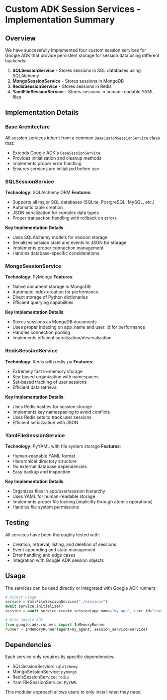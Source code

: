 # Custom ADK Session Services - Implementation Summary

## Overview

We have successfully implemented four custom session services for Google ADK that provide persistent storage for session data using different backends:

1. **SQLSessionService** - Stores sessions in SQL databases using SQLAlchemy
2. **MongoSessionService** - Stores sessions in MongoDB
3. **RedisSessionService** - Stores sessions in Redis
4. **YamlFileSessionService** - Stores sessions in human-readable YAML files

## Implementation Details

### Base Architecture

All session services inherit from a common `BaseCustomSessionService` class that:
- Extends Google ADK's `BaseSessionService`
- Provides initialization and cleanup methods
- Implements proper error handling
- Ensures services are initialized before use

### SQLSessionService

**Technology**: SQLAlchemy ORM
**Features**:
- Supports all major SQL databases (SQLite, PostgreSQL, MySQL, etc.)
- Automatic table creation
- JSON serialization for complex data types
- Proper transaction handling with rollback on errors

**Key Implementation Details**:
- Uses SQLAlchemy models for session storage
- Serializes session state and events to JSON for storage
- Implements proper connection management
- Handles database-specific considerations

### MongoSessionService

**Technology**: PyMongo
**Features**:
- Native document storage in MongoDB
- Automatic index creation for performance
- Direct storage of Python dictionaries
- Efficient querying capabilities

**Key Implementation Details**:
- Stores sessions as MongoDB documents
- Uses proper indexing on app_name and user_id for performance
- Handles connection pooling
- Implements efficient serialization/deserialization

### RedisSessionService

**Technology**: Redis with redis-py
**Features**:
- Extremely fast in-memory storage
- Key-based organization with namespaces
- Set-based tracking of user sessions
- Efficient data retrieval

**Key Implementation Details**:
- Uses Redis hashes for session storage
- Implements key namespacing to avoid conflicts
- Uses Redis sets to track user sessions
- Efficient serialization with JSON

### YamlFileSessionService

**Technology**: PyYAML with file system storage
**Features**:
- Human-readable YAML format
- Hierarchical directory structure
- No external database dependencies
- Easy backup and inspection

**Key Implementation Details**:
- Organizes files in app/user/session hierarchy
- Uses YAML for human-readable storage
- Implements proper file locking (implicitly through atomic operations)
- Handles file system permissions

## Testing

All services have been thoroughly tested with:
- Creation, retrieval, listing, and deletion of sessions
- Event appending and state management
- Error handling and edge cases
- Integration with Google ADK session objects

## Usage

The services can be used directly or integrated with Google ADK runners:

```python
# Direct usage
service = YamlFileSessionService("./sessions")
await service.initialize()
session = await service.create_session(app_name="my_app", user_id="user123")

# With Google ADK
from google.adk.runners import InMemoryRunner
runner = InMemoryRunner(agent=my_agent, session_service=service)
```

## Dependencies

Each service only requires its specific dependencies:
- SQLSessionService: `sqlalchemy`
- MongoSessionService: `pymongo`
- RedisSessionService: `redis`
- YamlFileSessionService: `PyYAML`

This modular approach allows users to only install what they need.